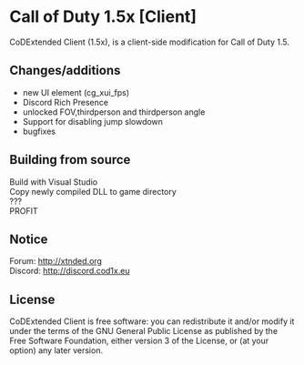 # Call of Duty 1.5x [Client]

CoDExtended Client (1.5x), is a client-side modification for Call of Duty 1.5.

## Changes/additions

- new UI element (cg_xui_fps)
- Discord Rich Presence
- unlocked FOV,thirdperson and thirdperson angle
- Support for disabling jump slowdown
- bugfixes

## Building from source

Build with Visual Studio<br>
Copy newly compiled DLL to game directory<br>
???<br>
PROFIT<br>

## Notice

Forum: http://xtnded.org  
Discord: http://discord.cod1x.eu  

## License

CoDExtended Client is free software: you can redistribute it and/or modify it under the terms of the GNU General Public License as published by the Free Software Foundation, either version 3 of the License, or (at your option) any later version.
